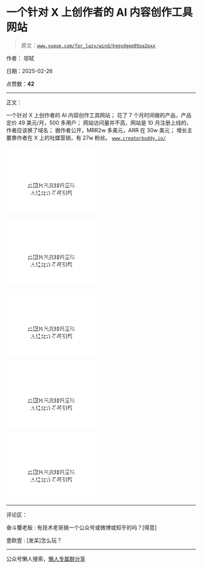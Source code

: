 # 一个针对 X 上创作者的 AI 内容创作工具网站

> 原文：[`www.yuque.com/for_lazy/wind/kggvdgep05oa2pxx`](https://www.yuque.com/for_lazy/wind/kggvdgep05oa2pxx)

作者： 邬轼

日期：2025-02-26

点赞数：**42**

* * *

正文：

一个针对 X 上创作者的 AI 内容创作工具网站； 花了 7 个月时间做的产品，产品定价 49 美元/月，500 多用户；
网站访问量并不高，网站是 10 月注册上线的，作者应该换了域名； 据作者公开，MRR2w 多美元，ARR 在 30w 美元；
增长主要靠作者在 X 上的社媒营销，有 27w 粉丝。 [`www.creatorbuddy.io/`](https://www.creatorbuddy.io/)

![](img/f69235b49a2014346bad486c249991e9.png "None")

![](img/d9308ed492a48b9668c941965c0ec8f3.png "None")

![](img/ec2330dead5cc8cd892c9f2693a55669.png "None")

![](img/50478898b7b64a3bb783de70ffe65762.png "None")

![](img/3aaa7b57e3d15e9f55818ead36bfeef0.png "None")

* * *

评论区：

奋斗蟹老板 : 有技术老哥搞一个公众号或微博或知乎的吗？[得意]

壹欧壹 : [发呆]怎么玩？

* * *

公众号懒人搜索，[懒人专属群分享](https://lazybook.fun/#/blog/group)